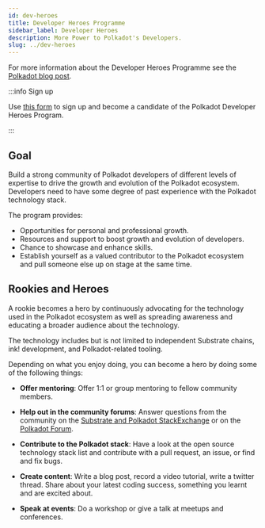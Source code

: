 ```yaml
---
id: dev-heroes
title: Developer Heroes Programme
sidebar_label: Developer Heroes
description: More Power to Polkadot's Developers.
slug: ../dev-heroes
---
```


For more information about the Developer Heroes Programme see the
[Polkadot blog post](https://polkadot.network/blog/introducing-the-polkadot-developer-heroes-program?utm_source=twitter&utm_medium=social&utm_campaign=dhp&utm_content=tweet&utm_term=announcement).

:::info Sign up

Use [this form](https://info.polkadot.network/polkadot-developer-heroes?ref=cms.polkadot.network) to
sign up and become a candidate of the Polkadot Developer Heroes Program.

:::

## Goal

Build a strong community of Polkadot developers of different levels of expertise to drive the growth
and evolution of the Polkadot ecosystem. Developers need to have some degree of past experience with
the Polkadot technology stack.

The program provides:

- Opportunities for personal and professional growth.
- Resources and support to boost growth and evolution of developers.
- Chance to showcase and enhance skills.
- Establish yourself as a valued contributor to the Polkadot ecosystem and pull someone else up on
  stage at the same time.

## Rookies and Heroes

A rookie becomes a hero by continuously advocating for the technology used in the Polkadot ecosystem
as well as spreading awareness and educating a broader audience about the technology.

The technology includes but is not limited to independent Substrate chains, ink! development, and
Polkadot-related tooling.

Depending on what you enjoy doing, you can become a hero by doing some of the following things:

- **Offer mentoring**: Offer 1:1 or group mentoring to fellow community members.

- **Help out in the community forums**: Answer questions from the community on the
  [Substrate and Polkadot StackExchange](https://substrate.stackexchange.com/?ref=cms.polkadot.network)
  or on the [Polkadot Forum](https://forum.polkadot.network/?ref=cms.polkadot.network).

- **Contribute to the Polkadot stack**: Have a look at the open source technology stack list and
  contribute with a pull request, an issue, or find and fix bugs.

- **Create content**: Write a blog post, record a video tutorial, write a twitter thread. Share
  about your latest coding success, something you learnt and are excited about.

- **Speak at events**: Do a workshop or give a talk at meetups and conferences.
